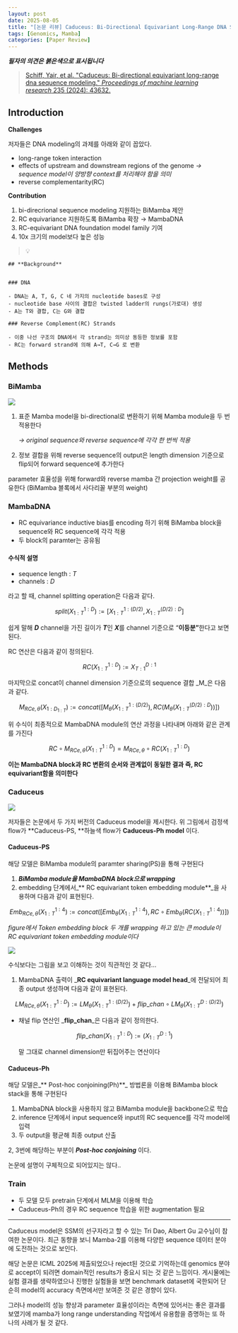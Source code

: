 ```yaml
---
layout: post
date: 2025-08-05
title: "[논문 리뷰] Caduceus: Bi-Directional Equivariant Long-Range DNA Sequence Modeling"
tags: [Genomics, Mamba]
categories: [Paper Review]
---
```


<span class="notion-red">_**필자의 의견은 붉은색으로 표시됩니다**_</span>


> [Schiff, Yair, et al. "Caduceus: Bi-directional equivariant long-range dna sequence modeling." ](https://pmc.ncbi.nlm.nih.gov/articles/PMC12189541/)[_Proceedings of machine learning research_](https://pmc.ncbi.nlm.nih.gov/articles/PMC12189541/)[ 235 (2024): 43632.](https://pmc.ncbi.nlm.nih.gov/articles/PMC12189541/)



## Introduction


**Challenges**


저자들은 DNA modeling의 과제를 아래와 같이 꼽았다.

- long-range token interaction
- effects of upstream and downstream regions of the genome 
_→ sequence model이 양방향 context를 처리해야 함을 의미_
- reverse complementarity(RC)

**Contribution**

1. bi-direcrional sequence modeling 지원하는 BiMamba 제안
1. RC equivariance 지원하도록 BiMamba 확장 → MambaDNA
1. RC-equivariant DNA foundation model family 기여
1. 10x 크기의 model보다 높은 성능

> 💡 


	## **Background**


	### DNA

	- DNA는 A, T, G, C 네 가지의 nucleotide bases로 구성
	- nucleotide base 사이의 결합은 twisted ladder의 rungs(가로대) 생성
	- A는 T와 결합, C는 G와 결합

	### Reverse Complement(RC) Strands

	- 이중 나선 구조의 DNA에서 각 strand는 의미상 동등한 정보를 포함
	- RC는 forward strand에 의해 A→T, C→G 로 변환


## Methods



### BiMamba


![](https://prod-files-secure.s3.us-west-2.amazonaws.com/542b861c-36a8-4051-84e5-8804b6728dba/2c247d59-7815-4980-99f0-8f0d21f445a7/image.png?X-Amz-Algorithm=AWS4-HMAC-SHA256&X-Amz-Content-Sha256=UNSIGNED-PAYLOAD&X-Amz-Credential=ASIAZI2LB466W5QMJVZW%2F20250824%2Fus-west-2%2Fs3%2Faws4_request&X-Amz-Date=20250824T070054Z&X-Amz-Expires=3600&X-Amz-Security-Token=IQoJb3JpZ2luX2VjEOT%2F%2F%2F%2F%2F%2F%2F%2F%2F%2FwEaCXVzLXdlc3QtMiJHMEUCIQDPC2IYwBUAxWgIWh2C%2BkuGoRB0T5XcY5hL%2BOhi6reuGQIgK%2B9B9NMZw%2FYJB2B0u%2BdZZOs3JApGpVq%2BMnZt9GM9BVkq%2FwMIPRAAGgw2Mzc0MjMxODM4MDUiDCKzX37rItMdW8HaGSrcA2xzDKCbVp4PGtiTVcPbq4wA96IP%2BZzbcFfhtEavFeaiWg2bV1wmqmWOtc0brR0uP8O8MVXAxktQc6RpqsI8qSzfMen8F8L%2FDvoiphkp1PO8qBhlXePXpVFzn%2BMxZFeSg758AosRqZCGQsCF5g4iIra4C0bOLgxTQwXOKkQp3pDE1BBW1ThXAxnre8p7NdcQqM%2FKxf5GmGz7Aqqo0is%2BsNVgmDInQnum68ClIwarzSsTw1jmTbUPV%2BEg18T%2BTvMpIhLXuz91730nsfyHAuaRnqZ0g32vbxvoot7ui3FHD6pYNFcZywiZXJXGck2igPakWBBeSHpPv1MYEf%2FGJo5u%2BX7o0Yfzfj7ClJVPiKSI9G5Q1o7HZHhna4VAmD38xEQn1LIul7CnXaNoST%2BruV5yNVQI%2F2uehYP2TBaApr9GKTP2Lap8MUrjgyf5%2FJMcxdFlH3cSl75DQ6G%2FuDaE9xCoG7RWJK6Q2JieS0DPavCl6vfnoPubSJQUYZ7cQ9WvpiJrGAeuJL2shdeZ9WkiqEC2F9hfRVb%2Fqfy05GhcjmbABgHQcu5MqmJW%2BHxlJ5xrb1swW4t4mfxueMVbTQRTvddfGUDxyQ6894onulvU8xugpFlNYlXSt6ltkhBMkIiWMJecqsUGOqUBoGIxcxwUugydeyS9wnBYHdOHFAlMP11zae5ryXcx1wMablbbKhKDd%2FvR97lGjmRoDF4ZSvCmXCccxVe5aCByuHEaeb%2Fpz%2Bt5vI%2BuvpUsvrPw0GSIyoGQbOF%2FFY49%2BswtZzZNt22kzUoWrOYMd5czrTiQSNFa4yJyYi7hfKd2OsJvO3U5D22XRvYoni64WRFG9nTrT2M4p0gQfu2gM7tTdN8ux%2BEY&X-Amz-Signature=1b2599b910ff62b82d866bbc0337d280395880eef3b56a1bac5fa2a6590fff18&X-Amz-SignedHeaders=host&x-amz-checksum-mode=ENABLED&x-id=GetObject)

1. 표준 Mamba model을 bi-directional로 변환하기 위해 Mamba module을 두 번 적용한다

	_→ original sequence와 reverse sequence에 각각 한 번씩 적용_

1. 정보 결합을 위해 reverse sequence의 output은 length dimension 기준으로 flip되어 forward sequence에 추가한다

parameter 효율성을 위해 forward와 reverse mamba 간 projection weight를 공유한다 (BiMamba 블록에서 사다리꼴 부분의 weight)



### MambaDNA

- RC equivariance inductive bias를 encoding 하기 위해 BiMamba block을 sequence와 RC sequence에 각각 적용
- 두 block의 paramter는 공유됨


#### 수식적 설명

- sequence length : _T_
- channels : _D_

라고 할 때,  channel splitting operation은 다음과 같다.


$$
split(X^{1:D}_{1:T}):=[X^{1:(D/2)}_{1:T},X^{(D/2):D}_{1:T}]
$$


<span class="notion-red">쉽게 말해 </span><span class="notion-red">_**D**_</span><span class="notion-red"> channel을 가진 길이가 </span><span class="notion-red">_**T**_</span><span class="notion-red">인 </span><span class="notion-red">_**X**_</span><span class="notion-red">를 channel 기준으로 “</span><span class="notion-red">**이등분”**</span><span class="notion-red">한다고 보면 된다.</span>


RC 연산은 다음과 같이 정의된다.


$$
RC(X^{1:D}_{1:T}):=X^{D:1}_{T:1}
$$


마지막으로 concat이 channel dimension 기준으로의 sequence 결합 _M_은 다음과 같다.


$$
M_{RCe,\theta}(X_{1:D_{1:T}}):=concat([M_{\theta}(X^{1:(D/2)}_{1:T}),RC(M_{\theta}(X^{(D/2):D}_{1:T}))])
$$


위 수식이 최종적으로 MambaDNA module의 연산 과정을 나타내며 아래와 같은 관계를 가진다


$$
RC\circ M_{RCe,\theta}(X^{1:D}_{1:T}) = M_{RCe,\theta} \circ RC(X^{1:D}_{1:T})
$$


**이는 MambaDNA block과 RC 변환의 순서와 관계없이 동일한 결과 즉, RC equivariant함을 의미한다**



### Caduceus


![](https://prod-files-secure.s3.us-west-2.amazonaws.com/542b861c-36a8-4051-84e5-8804b6728dba/f94a60d7-8145-473b-aef9-7c68d3ec604a/image.png?X-Amz-Algorithm=AWS4-HMAC-SHA256&X-Amz-Content-Sha256=UNSIGNED-PAYLOAD&X-Amz-Credential=ASIAZI2LB466W5QMJVZW%2F20250824%2Fus-west-2%2Fs3%2Faws4_request&X-Amz-Date=20250824T070054Z&X-Amz-Expires=3600&X-Amz-Security-Token=IQoJb3JpZ2luX2VjEOT%2F%2F%2F%2F%2F%2F%2F%2F%2F%2FwEaCXVzLXdlc3QtMiJHMEUCIQDPC2IYwBUAxWgIWh2C%2BkuGoRB0T5XcY5hL%2BOhi6reuGQIgK%2B9B9NMZw%2FYJB2B0u%2BdZZOs3JApGpVq%2BMnZt9GM9BVkq%2FwMIPRAAGgw2Mzc0MjMxODM4MDUiDCKzX37rItMdW8HaGSrcA2xzDKCbVp4PGtiTVcPbq4wA96IP%2BZzbcFfhtEavFeaiWg2bV1wmqmWOtc0brR0uP8O8MVXAxktQc6RpqsI8qSzfMen8F8L%2FDvoiphkp1PO8qBhlXePXpVFzn%2BMxZFeSg758AosRqZCGQsCF5g4iIra4C0bOLgxTQwXOKkQp3pDE1BBW1ThXAxnre8p7NdcQqM%2FKxf5GmGz7Aqqo0is%2BsNVgmDInQnum68ClIwarzSsTw1jmTbUPV%2BEg18T%2BTvMpIhLXuz91730nsfyHAuaRnqZ0g32vbxvoot7ui3FHD6pYNFcZywiZXJXGck2igPakWBBeSHpPv1MYEf%2FGJo5u%2BX7o0Yfzfj7ClJVPiKSI9G5Q1o7HZHhna4VAmD38xEQn1LIul7CnXaNoST%2BruV5yNVQI%2F2uehYP2TBaApr9GKTP2Lap8MUrjgyf5%2FJMcxdFlH3cSl75DQ6G%2FuDaE9xCoG7RWJK6Q2JieS0DPavCl6vfnoPubSJQUYZ7cQ9WvpiJrGAeuJL2shdeZ9WkiqEC2F9hfRVb%2Fqfy05GhcjmbABgHQcu5MqmJW%2BHxlJ5xrb1swW4t4mfxueMVbTQRTvddfGUDxyQ6894onulvU8xugpFlNYlXSt6ltkhBMkIiWMJecqsUGOqUBoGIxcxwUugydeyS9wnBYHdOHFAlMP11zae5ryXcx1wMablbbKhKDd%2FvR97lGjmRoDF4ZSvCmXCccxVe5aCByuHEaeb%2Fpz%2Bt5vI%2BuvpUsvrPw0GSIyoGQbOF%2FFY49%2BswtZzZNt22kzUoWrOYMd5czrTiQSNFa4yJyYi7hfKd2OsJvO3U5D22XRvYoni64WRFG9nTrT2M4p0gQfu2gM7tTdN8ux%2BEY&X-Amz-Signature=7347f1fc761581bc6590c60e830d862d0770c6a6cacedaecef06a9c1fb0a70e3&X-Amz-SignedHeaders=host&x-amz-checksum-mode=ENABLED&x-id=GetObject)


저자들은 논문에서 두 가지 버전의 Caduceus model을 제시한다. 위 그림에서 검정색 flow가 **Caduceus-PS, **하늘색 flow가 **Caduceus-Ph model** 이다.



#### Caduceus-PS


해당 모델은 BiMamba module의 paramter sharing(PS)을 통해 구현된다

1. _**BiMamba module을 MambaDNA block으로 wrapping**_
1. embedding 단계에서_** RC equivariant token embedding module**_을 사용하며 다음과 같이 표현된다.

$$
Emb_{RCe,\theta}(X^{1:4}_{1:T}):=concat([Emb_{\theta}(X^{1:4}_{1:T}),RC \circ Emb_{\theta}(RC(X^{1:4}_{1:T}))])
$$


_figure에서 Token embedding block 두 개를 wrapping 하고 있는 큰 module이 RC equivariant token embedding module이다_


![](https://prod-files-secure.s3.us-west-2.amazonaws.com/542b861c-36a8-4051-84e5-8804b6728dba/b175e4da-71eb-4e91-8c23-a06dabe673c9/image.png?X-Amz-Algorithm=AWS4-HMAC-SHA256&X-Amz-Content-Sha256=UNSIGNED-PAYLOAD&X-Amz-Credential=ASIAZI2LB466W5QMJVZW%2F20250824%2Fus-west-2%2Fs3%2Faws4_request&X-Amz-Date=20250824T070055Z&X-Amz-Expires=3600&X-Amz-Security-Token=IQoJb3JpZ2luX2VjEOT%2F%2F%2F%2F%2F%2F%2F%2F%2F%2FwEaCXVzLXdlc3QtMiJHMEUCIQDPC2IYwBUAxWgIWh2C%2BkuGoRB0T5XcY5hL%2BOhi6reuGQIgK%2B9B9NMZw%2FYJB2B0u%2BdZZOs3JApGpVq%2BMnZt9GM9BVkq%2FwMIPRAAGgw2Mzc0MjMxODM4MDUiDCKzX37rItMdW8HaGSrcA2xzDKCbVp4PGtiTVcPbq4wA96IP%2BZzbcFfhtEavFeaiWg2bV1wmqmWOtc0brR0uP8O8MVXAxktQc6RpqsI8qSzfMen8F8L%2FDvoiphkp1PO8qBhlXePXpVFzn%2BMxZFeSg758AosRqZCGQsCF5g4iIra4C0bOLgxTQwXOKkQp3pDE1BBW1ThXAxnre8p7NdcQqM%2FKxf5GmGz7Aqqo0is%2BsNVgmDInQnum68ClIwarzSsTw1jmTbUPV%2BEg18T%2BTvMpIhLXuz91730nsfyHAuaRnqZ0g32vbxvoot7ui3FHD6pYNFcZywiZXJXGck2igPakWBBeSHpPv1MYEf%2FGJo5u%2BX7o0Yfzfj7ClJVPiKSI9G5Q1o7HZHhna4VAmD38xEQn1LIul7CnXaNoST%2BruV5yNVQI%2F2uehYP2TBaApr9GKTP2Lap8MUrjgyf5%2FJMcxdFlH3cSl75DQ6G%2FuDaE9xCoG7RWJK6Q2JieS0DPavCl6vfnoPubSJQUYZ7cQ9WvpiJrGAeuJL2shdeZ9WkiqEC2F9hfRVb%2Fqfy05GhcjmbABgHQcu5MqmJW%2BHxlJ5xrb1swW4t4mfxueMVbTQRTvddfGUDxyQ6894onulvU8xugpFlNYlXSt6ltkhBMkIiWMJecqsUGOqUBoGIxcxwUugydeyS9wnBYHdOHFAlMP11zae5ryXcx1wMablbbKhKDd%2FvR97lGjmRoDF4ZSvCmXCccxVe5aCByuHEaeb%2Fpz%2Bt5vI%2BuvpUsvrPw0GSIyoGQbOF%2FFY49%2BswtZzZNt22kzUoWrOYMd5czrTiQSNFa4yJyYi7hfKd2OsJvO3U5D22XRvYoni64WRFG9nTrT2M4p0gQfu2gM7tTdN8ux%2BEY&X-Amz-Signature=144f255c42593dbc728cf8ec36f6132a968d54b6311bbf7919fe3ea24969185c&X-Amz-SignedHeaders=host&x-amz-checksum-mode=ENABLED&x-id=GetObject)


<span class="notion-red">수식보다는 그림을 보고 이해하는 것이 직관적인 것 같다…</span>

1. MambaDNA 출력이 _**RC equivariant language model head**_에 전달되어 최종 output 생성하며 다음과 같이 표현된다.

$$
LM_{RCe,\theta}(X^{1:D}_{1:T}):= LM_{\theta}(X^{1:(D/2)}_{1:T})+flip\_chan\circ LM_{\theta}(X^{D:(D/2)}_{1:T})
$$

- 채널 flip 연산인 _**flip\_chan**_은 다음과 같이 정의한다.

	$$
	flip\_chan(X^{1:D}_{1:T}):=(X^{D:1}_{1:T})
	$$


	말 그대로 channel dimension만 뒤집어주는 연산이다



#### Caduceus-Ph


해당 모델은_** Post-hoc conjoining(Ph)**_ 방법론을 이용해 BiMamba block stack을 통해 구현된다

1. MambaDNA block을 사용하지 않고 BiMamba module을 backbone으로 학습
1. inference 단계에서 input sequence와 input의 RC sequence를 각각 model에 입력
1. 두 output을 평균해 최종 output 산출

2, 3번에 해당하는 부분이 _**Post-hoc conjoining**_ 이다.


<span class="notion-red">논문에 설명이 구체적으로 되어있지는 않다..</span>



### Train

- 두 모델 모두 pretrain 단계에서 MLM을 이용해 학습
- Caduceus-Ph의 경우 RC sequence 학습을 위한 augmentation 필요

---


<span class="notion-red">Caduceus model은 SSM의 선구자라고 할 수 있는 Tri Dao, Albert Gu 교수님이 참여한 논문이다. 최근 동향을 보니 Mamba-2를 이용해 다양한 sequence 데이터 분야에 도전하는 것으로 보인다.</span>


<span class="notion-red">해당 논문은 ICML 2025에 제출되었으나 reject된 것으로 기억하는데 genomics 분야로 accept이 되려면 domain적인 results가 중요시 되는 것 같은 느낌이다. 게시물에는 실험 결과를 생략하였으나 진행한 실험들을 보면 benchmark dataset에 국한되어 단순히 model의 accuracy 측면에서만 보여준 것 같은 경향이 있다.</span>


<span class="notion-red">그러나 model의 성능 향상과 parameter 효율성이라는 측면에 있어서는 좋은 결과를 보였기에 mamba가 long range understanding 작업에서 유용함을 증명하는 또 하나의 사례가 될 것 같다.</span>

